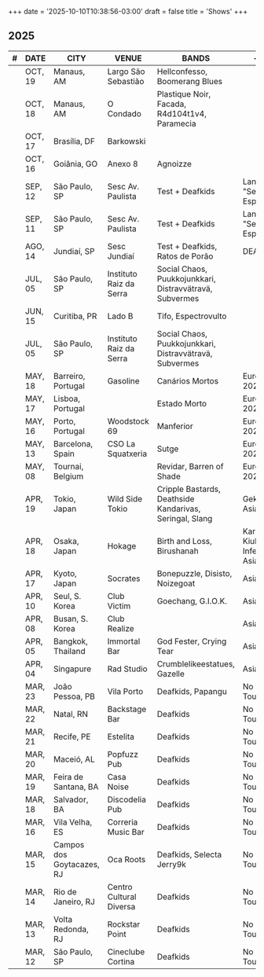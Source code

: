 +++
date = '2025-10-10T10:38:56-03:00'
draft = false
title = 'Shows'
+++

## 2025

<section class="table-wrapper">

<table>

<thead>
    <tr>
        <th>#</th>
        <th>DATE</th>
        <th>CITY</th>
        <th>VENUE</th>
        <th>BANDS</th>
        <th>+ INFO</th>
        </tr>
</thead>

<tbody>
    <tr>
        <td></td>
        <td>OCT, 19</td>
        <td>Manaus, AM</td>
        <td>Largo São Sebastião</td>
        <td>Hellconfesso, Boomerang Blues</td>
        <td></td>
    </tr>
    <tr>
        <td></td>
        <td>OCT, 18</td>
        <td>Manaus, AM</td>
        <td>O Condado</td>
        <td>Plastique Noir, Facada, R4d104t1v4,<br>Paramecia</td>
        <td></td>
    </tr>
    <tr>
        <td></td>
        <td>OCT, 17</td>
        <td>Brasília, DF</td>
        <td>Barkowski</td>
        <td></td>
        <td></td>
    </tr>
    <tr>
        <td></td>
        <td>OCT, 16</td>
        <td>Goiânia, GO</td>
        <td>Anexo 8</td>
        <td>Agnoizze</td>
        <td></td>
    </tr>
    <tr>
        <td></td>
        <td>SEP, 12</td>
        <td>São Paulo, SP</td>
        <td>Sesc Av. Paulista</td>
        <td>Test + Deafkids</td>
        <td>Lançamento: "Sem Esperanças"</td>
    </tr>
    <tr>
        <td></td>
        <td>SEP, 11</td>
        <td>São Paulo, SP</td>
        <td>Sesc Av. Paulista</td>
        <td>Test + Deafkids</td>
        <td>Lançamento: "Sem Esperanças"</td>
    </tr>
    <tr>
        <td></td>
        <td>AGO, 14</td>
        <td>Jundiaí, SP</td>
        <td>Sesc Jundiaí</td>
        <td>Test + Deafkids, Ratos de Porão</td>
        <td>DEAFTEST</td>
    </tr>
    <tr>
        <td></td>
        <td>JUL, 05</td>
        <td>São Paulo, SP</td>
        <td>Instituto Raiz da Serra</td>
        <td>Social Chaos, Puukkojunkkari,</br> Distravvätravä, Subvermes</td>
        <td></td>
    </tr>
    <tr>
        <td></td>
        <td>JUN, 15</td>
        <td>Curitiba, PR</td>
        <td>Lado B</td>
        <td>Tifo, Espectrovulto</td>
        <td></td>
    </tr>
    <tr>
        <td></td>
        <td>JUL, 05</td>
        <td>São Paulo, SP</td>
        <td>Instituto Raiz da Serra</td>
        <td>Social Chaos, Puukkojunkkari,</br> Distravvätravä, Subvermes</td>
        <td></td>
    </tr>
    <tr>
        <td></td>
        <td>MAY, 18</td>
        <td>Barreiro, Portugal</td>
        <td>Gasoline</td>
        <td>Canários Mortos</td>
        <td>Europa 2025</td>
    </tr>
    <tr>
        <td></td>
        <td>MAY, 17</td>
        <td>Lisboa, Portugal</td>
        <td></td>
        <td>Estado Morto</td>
        <td>Europa 2025</td>
    </tr>
    <tr>
        <td></td>
        <td>MAY, 16</td>
        <td>Porto, Portugal</td>
        <td>Woodstock 69</td>
        <td>Manferior</td>
        <td>Europa 2025</td>
    </tr>
    <tr>
        <td></td>
        <td>MAY, 13</td>
        <td>Barcelona, Spain</td>
        <td>CSO La Squatxeria</td>
        <td>Sutge</td>
        <td>Europa 2025</td>
    </tr>
    <tr>
        <td></td>
        <td>MAY, 08</td>
        <td>Tournai, Belgium</td>
        <td></td>
        <td>Revidar, Barren of Shade</td>
        <td>Europa 2025</td>
    </tr>
    <tr>
        <td></td>
        <td>APR, 19</td>
        <td>Tokio, Japan</td>
        <td>Wild Side Tokio</td>
        <td>Cripple Bastards, Deathside</br>Kandarivas, Seringal, Slang</td>
        <td>Gekko Fest</br>Asia 2025</td>
    </tr>
    <tr>
        <td></td>
        <td>APR, 18</td>
        <td>Osaka, Japan</td>
        <td>Hokage</td>
        <td>Birth and Loss, Birushanah</td>
        <td>Karasu Kiuller Inferno</br>Asia 2025</td>
    </tr>
    <tr>
        <td></td>
        <td>APR, 17</td>
        <td>Kyoto, Japan</td>
        <td>Socrates</td>
        <td>Bonepuzzle, Disisto,</br>Noizegoat</td>
        <td>Asia 2025</td>
    </tr>
    <tr>
        <td></td>
        <td>APR, 10</td>
        <td>Seul, S. Korea</td>
        <td>Club Victim</td>
        <td>Goechang, G.I.O.K.</td>
        <td>Asia 2025</td>
    </tr>
    <tr>
        <td></td>
        <td>APR, 08</td>
        <td>Busan, S. Korea</td>
        <td>Club Realize</td>
        <td></td>
        <td>Asia 2025</td>
    </tr>
    <tr>
        <td></td>
        <td>APR, 05</td>
        <td>Bangkok, Thailand</td>
        <td>Immortal Bar</td>
        <td>God Fester, Crying Tear</td>
        <td>Asia 2025</td>
    </tr>
    <tr>
        <td></td>
        <td>APR, 04</td>
        <td>Singapure</td>
        <td>Rad Studio</td>
        <td>Crumblelikeestatues, Gazelle</td>
        <td>Asia 2025</td>
    </tr>
    <tr>
        <td></td>
        <td>MAR, 23</td>
        <td>João Pessoa, PB</td>
        <td>Vila Porto</td>
        <td>Deafkids, Papangu</td>
        <td>No Hope Tour V</td>
    </tr>
    <tr>
        <td></td>
        <td>MAR, 22</td>
        <td>Natal, RN</td>
        <td>Backstage Bar</td>
        <td>Deafkids</td>
        <td>No Hope Tour V</td>
    </tr>
    <tr>
        <td></td>
        <td>MAR, 21</td>
        <td>Recife, PE</td>
        <td>Estelita</td>
        <td>Deafkids</td>
        <td>No Hope Tour V</td>
    </tr>
    <tr>
        <td></td>
        <td>MAR, 20</td>
        <td>Maceió, AL</td>
        <td>Popfuzz Pub</td>
        <td>Deafkids</td>
        <td>No Hope Tour V</td>
    </tr>
    <tr>
        <td></td>
        <td>MAR, 19</td>
        <td>Feira de Santana, BA</td>
        <td>Casa Noise</td>
        <td>Deafkids</td>
        <td>No Hope Tour V</td>
    </tr>
    <tr>
        <td></td>
        <td>MAR, 18</td>
        <td>Salvador, BA</td>
        <td>Discodelia Pub</td>
        <td>Deafkids</td>
        <td>No Hope Tour V</td>
    </tr>
    <tr>
        <td></td>
        <td>MAR, 16</td>
        <td>Vila Velha, ES</td>
        <td>Correria Music Bar</td>
        <td>Deafkids</td>
        <td>No Hope Tour V</td>
    </tr>
    <tr>
        <td></td>
        <td>MAR, 15</td>
        <td>Campos dos Goytacazes, RJ</td>
        <td>Oca Roots</td>
        <td>Deafkids, Selecta Jerry9k</td>
        <td>No Hope Tour V</td>
    </tr>
    <tr>
        <td></td>
        <td>MAR, 14</td>
        <td>Rio de Janeiro, RJ</td>
        <td>Centro Cultural Diversa</td>
        <td>Deafkids</td>
        <td>No Hope Tour V</td>
    </tr>
    <tr>
        <td></td>
        <td>MAR, 13</td>
        <td>Volta Redonda, RJ</td>
        <td>Rockstar Point</td>
        <td>Deafkids</td>
        <td>No Hope Tour V</td>
    </tr>
    <tr>
        <td></td>
        <td>MAR, 12</td>
        <td>São Paulo, SP</td>
        <td>Cineclube Cortina</td>
        <td>Deafkids</td>
        <td>No Hope Tour V</td>
    </tr>
</tbody>

</table>

</section>
